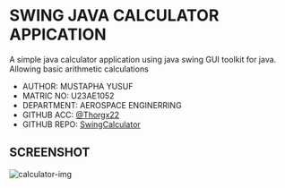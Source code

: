 # SWING JAVA CALCULATOR APPICATION

A simple java calculator application using java swing GUI toolkit for java. Allowing basic arithmetic calculations

- AUTHOR: MUSTAPHA YUSUF 
- MATRIC NO: U23AE1052
- DEPARTMENT: AEROSPACE ENGINERRING
- GITHUB ACC: [@Thorgx22](https://github.com/Thorgx22)
- GITHUB REPO: [SwingCalculator](https://github.com/Thorgx22/swing-calculator-U23AE1052)

## SCREENSHOT
![calculator-img](/images/calculator-pic.png)

